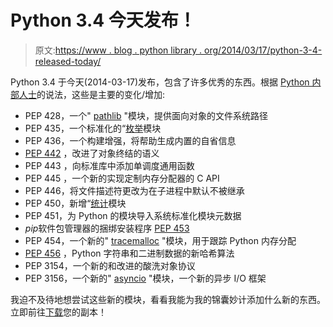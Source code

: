 # Python 3.4 今天发布！

> 原文:[https://www . blog . python library . org/2014/03/17/python-3-4-released-today/](https://www.blog.pythonlibrary.org/2014/03/17/python-3-4-released-today/)

Python 3.4 于今天(2014-03-17)发布，包含了许多优秀的东西。根据 [Python 内部人士](http://blog.python.org/2014/03/python-340-released.html)的说法，这些是主要的变化/增加:

*   PEP 428，一个" [pathlib](http://docs.python.org/3.4/library/pathlib.html) "模块，提供面向对象的文件系统路径
*   PEP 435，一个标准化的“[枚举](http://docs.python.org/3.4/library/enum.html)模块
*   PEP 436，一个构建增强，将帮助生成内置的自省信息
*   [PEP 442](http://legacy.python.org/dev/peps/pep-0442/) ，改进了对象终结的语义
*   PEP 443 ，向标准库中添加单调度通用函数
*   PEP 445 ，一个新的实现定制内存分配器的 C API
*   PEP 446，将文件描述符更改为在子进程中默认不被继承
*   PEP 450，新增“[统计](http://docs.python.org/3.4/library/statistics.html)模块
*   PEP 451，为 Python 的模块导入系统标准化模块元数据
*   *pip*软件包管理器的捆绑安装程序 [PEP 453](http://legacy.python.org/dev/peps/pep-0453/)
*   PEP 454，一个新的" [tracemalloc](http://docs.python.org/3.4/library/tracemalloc.html) "模块，用于跟踪 Python 内存分配
*   [PEP 456](http://legacy.python.org/dev/peps/pep-0456/) ，Python 字符串和二进制数据的新哈希算法
*   PEP 3154，一个新的和改进的酸洗对象协议
*   PEP 3156，一个新的" [asyncio](http://docs.python.org/3.4/library/asyncio.html) "模块，一个新的异步 I/O 框架

我迫不及待地想尝试这些新的模块，看看我能为我的锦囊妙计添加什么新的东西。立即前往[下载](https://www.python.org/)您的副本！